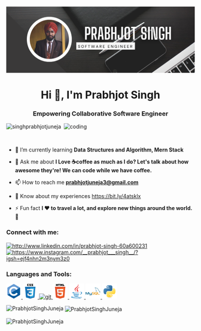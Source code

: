 ![logo](https://github.com/PrabhjotSinghJuneja/PrabhjotSinghJuneja/blob/main/Black%20Modern%20Vlogger%20YouTube%20Banner.png)
<h1 align="center">Hi 👋, I'm Prabhjot Singh</h1>
<h3 align="center">Empowering Collaborative Software Engineer</h3>

<img align = "right" alt = "coding" width = "350" src = "https://camo.githubusercontent.com/7de37139d0b4c1ce40865e799b446c0e963a3dd8fb68d239707237c40604fa3d/68747470733a2f2f63646e2e6472696262626c652e636f6d2f75736572732f3733303730332f73637265656e73686f74732f363538313234332f6176656e746f2e676966">

<p align="left"> <img src="https://komarev.com/ghpvc/?username=singhprabhjotjuneja&label=Profile%20views&color=0e75b6&style=flat" alt="singhprabhjotjuneja" /> </p>

<p align="left"> <a href="https://twitter.com/" target="blank"><img src="https://img.shields.io/twitter/follow/?logo=twitter&style=for-the-badge" alt="" /></a> </p>

- 🌱 I’m currently learning **Data Structures and Algorithm, Mern Stack**

- 💬 Ask me about **I Love ☕coffee as much as I do? Let's talk about how awesome they're! We can code while we have coffee.**

- 📫 How to reach me **prabhjotjuneja3@gmail.com**

- 📄 Know about my experiences https://bit.ly/4atsklx
  
- ⚡ Fun fact **I ❤️ to travel a lot, and explore new things around the world.🙈**

<h3 align="left">Connect with me:</h3>
<p align="left">
<a href="https://linkedin.com/in/http://www.linkedin.com/in/prabhjot-singh-60a600231" target="blank"><img align="center" src="https://raw.githubusercontent.com/rahuldkjain/github-profile-readme-generator/master/src/images/icons/Social/linked-in-alt.svg" alt="http://www.linkedin.com/in/prabhjot-singh-60a600231" height="30" width="40" /></a>
<a href="https://instagram.com/https://www.instagram.com/__prabhjot___singh__/?igsh=ejf4nhn2m3nym3z0" target="blank"><img align="center" src="https://raw.githubusercontent.com/rahuldkjain/github-profile-readme-generator/master/src/images/icons/Social/instagram.svg" alt="https://www.instagram.com/__prabhjot___singh__/?igsh=ejf4nhn2m3nym3z0" height="30" width="40" /></a>
</p>

<h3 align="left">Languages and Tools:</h3>
<p align="left"> <a href="https://www.cprogramming.com/" target="_blank" rel="noreferrer"> <img src="https://raw.githubusercontent.com/devicons/devicon/master/icons/c/c-original.svg" alt="c" width="40" height="40"/> </a> <a href="https://www.w3schools.com/css/" target="_blank" rel="noreferrer"> <img src="https://raw.githubusercontent.com/devicons/devicon/master/icons/css3/css3-original-wordmark.svg" alt="css3" width="40" height="40"/> </a> <a href="https://git-scm.com/" target="_blank" rel="noreferrer"> <img src="https://www.vectorlogo.zone/logos/git-scm/git-scm-icon.svg" alt="git" width="40" height="40"/> </a> <a href="https://www.w3.org/html/" target="_blank" rel="noreferrer"> <img src="https://raw.githubusercontent.com/devicons/devicon/master/icons/html5/html5-original-wordmark.svg" alt="html5" width="40" height="40"/> </a> <a href="https://www.java.com" target="_blank" rel="noreferrer"> <img src="https://raw.githubusercontent.com/devicons/devicon/master/icons/java/java-original.svg" alt="java" width="40" height="40"/> </a> <a href="https://www.mysql.com/" target="_blank" rel="noreferrer"> <img src="https://raw.githubusercontent.com/devicons/devicon/master/icons/mysql/mysql-original-wordmark.svg" alt="mysql" width="40" height="40"/> </a> <a href="https://www.python.org" target="_blank" rel="noreferrer"> <img src="https://raw.githubusercontent.com/devicons/devicon/master/icons/python/python-original.svg" alt="python" width="40" height="40"/> </a> </p>

<p><img align="left" src="https://github-readme-stats.vercel.app/api/top-langs?username=PrabhjotSinghJuneja&show_icons=true&locale=en&layout=compact" alt="PrabhjotSinghJuneja" /></p>

<p>&nbsp;<img align="center" src="https://github-readme-stats.vercel.app/api?username=PrabhjotSinghJuneja&show_icons=true&locale=en" alt="PrabhjotSinghJuneja" /></p>

<p><img align="center" src="https://github-readme-streak-stats.herokuapp.com/?user=PrabhjotSinghJuneja&" alt="PrabhjotSinghJuneja" /></p>
